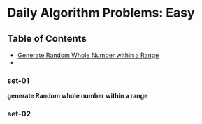 # Daily Algorithm Problems: Easy

## Table of Contents

* [Generate Random Whole Number within a Range](#set-01)
* [](#set-02)

### set-01

**generate Random whole number within a range**

### set-02
